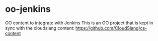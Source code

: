 # oo-jenkins
OO content to integrate with Jenkins
This is an OO project that is kept in sync with the cloudslang content: 
https://github.com/CloudSlang/cs-content
